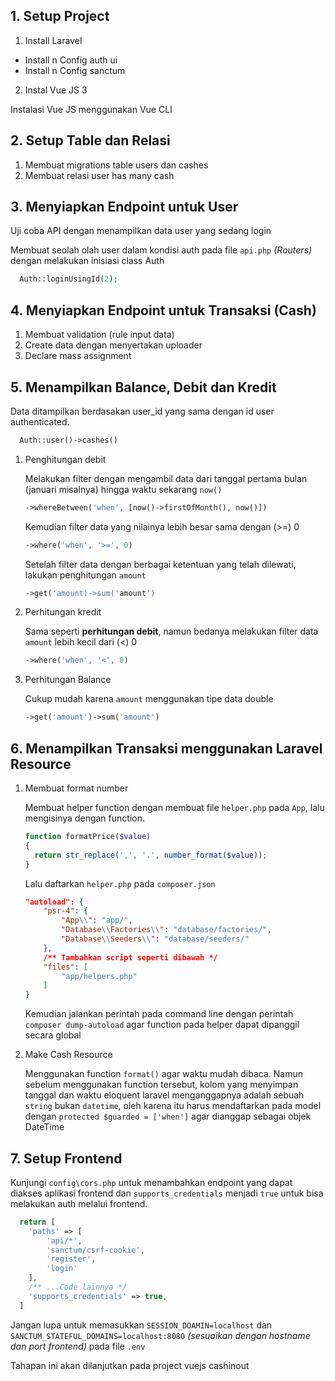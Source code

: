 ## 1. Setup Project

1. Install Laravel

-   Install n Config auth ui
-   Install n Config sanctum

2. Instal Vue JS 3

Instalasi Vue JS menggunakan Vue CLI

## 2. Setup Table dan Relasi

1. Membuat migrations table users dan cashes
2. Membuat relasi user has many cash

## 3. Menyiapkan Endpoint untuk User

Uji coba API dengan menampilkan data user yang sedang login

Membuat seolah olah user dalam kondisi auth pada file `api.php` _(Routers)_ dengan melakukan inisiasi class Auth

```php
  Auth::loginUsingId(2);
```

## 4. Menyiapkan Endpoint untuk Transaksi (Cash)

1. Membuat validation (rule input data)
2. Create data dengan menyertakan uploader
3. Declare mass assignment

## 5. Menampilkan Balance, Debit dan Kredit

Data ditampilkan berdasakan user_id yang sama dengan id user authenticated.

```php
  Auth::user()->cashes()
```

1. Penghitungan debit

    Melakukan filter dengan mengambil data dari tanggal pertama bulan (januari misalnya) hingga waktu sekarang `now()`

    ```php
    ->whereBetween('when', [now()->firstOfMonth(), now()])
    ```

    Kemudian filter data yang nilainya lebih besar sama dengan (>=) 0

    ```php
    ->where('when', '>=', 0)
    ```

    Setelah filter data dengan berbagai ketentuan yang telah dilewati, lakukan penghitungan `amount`

    ```php
    ->get('amount)->sum('amount')
    ```

2. Perhitungan kredit

    Sama seperti **perhitungan debit**, namun bedanya melakukan filter data `amount` lebih kecil dari (<) 0

    ```php
    ->where('when', '<', 0)
    ```

3. Perhitungan Balance

    Cukup mudah karena `amount` menggunakan tipe data double

    ```php
    ->get('amount')->sum('amount')
    ```

## 6. Menampilkan Transaksi menggunakan Laravel Resource

1. Membuat format number

    Membuat helper function dengan membuat file `helper.php` pada `App`, lalu mengisinya dengan function.

    ```php
    function formatPrice($value)
    {
      return str_replace(',', '.', number_format($value));
    }
    ```

    Lalu daftarkan `helper.php` pada `composer.json`

    ```json
    "autoload": {
        "psr-4": {
            "App\\": "app/",
            "Database\\Factories\\": "database/factories/",
            "Database\\Seeders\\": "database/seeders/"
        },
        /** Tambahkan script seperti dibawah */
        "files": [
            "app/helpers.php"
        ]
    }
    ```

    Kemudian jalankan perintah pada command line dengan perintah `composer dump-autoload` agar function pada helper dapat dipanggil secara global

2. Make Cash Resource

    Menggunakan function `format()` agar waktu mudah dibaca. Namun sebelum menggunakan function tersebut, kolom yang menyimpan tanggal dan waktu eloquent laravel menganggapnya adalah sebuah `string` bukan `datetime`, oleh karena itu harus mendaftarkan pada model dengan `protected $guarded = ['when']` agar dianggap sebagai objek DateTime

## 7. Setup Frontend

Kunjungi `config\cors.php` untuk menambahkan endpoint yang dapat diakses aplikasi frontend dan `supports_credentials` menjadi `true` untuk bisa melakukan auth melalui frontend.

```php
  return [
    'paths' => [
        'api/*',
        'sanctum/csrf-cookie',
        'register',
        'login'
    ],
    /** ...Code lainnya */
    'supports_credentials' => true,
  ]
```

Jangan lupa untuk memasukkan `SESSION_DOAMIN=localhost` dan `SANCTUM_STATEFUL_DOMAINS=localhost:8080` _(sesuaikan dengan hostname dan port frontend)_ pada file `.env`

Tahapan ini akan dilanjutkan pada project vuejs cashinout
